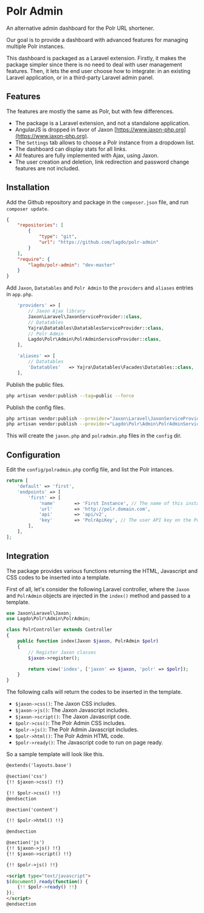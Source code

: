Polr Admin
==========

An alternative admin dashboard for the Polr URL shortener.

Our goal is to provide a dashboard with advanced features for managing multiple Polr instances.

This dashboard is packaged as a Laravel extension.
Firstly, it makes the package simpler since there is no need to deal with user management features.
Then, it lets the end user choose how to integrate: in an existing Laravel application, or in a third-party Laravel admin panel.

Features
--------

The features are mostly the same as Polr, but with few differences.

- The package is a Laravel extension, and not a standalone application.
- AngularJS is dropped in favor of Jaxon [https://www.jaxon-php.org](https://www.jaxon-php.org).
- The `Settings` tab allows to choose a Polr instance from a dropdown list.
- The dashboard can display stats for all links.
- All features are fully implemented with Ajax, using Jaxon.
- The user creation and deletion, link redirection and password change features are not included.

Installation
------------

Add the Github repository and package in the `composer.json` file, and run `composer update`.

```json
{
    "repositories": [
        {
            "type": "git",
            "url": "https://github.com/lagdo/polr-admin"
        }
    ],
    "require": {
        "lagdo/polr-admin": "dev-master"
    }
}
```

Add `Jaxon`, `Datatables` and `Polr Admin` to the `providers` and `aliases` entries in `app.php`.

```php
    'providers' => [
        // Jaxon Ajax library
        Jaxon\Laravel\JaxonServiceProvider::class,
        // Datatables
        Yajra\Datatables\DatatablesServiceProvider::class,
        // Polr Admin
        Lagdo\Polr\Admin\PolrAdminServiceProvider::class,
    ],

    'aliases' => [
        // Datatables
        'Datatables'   => Yajra\Datatables\Facades\Datatables::class,
    ],
```

Publish the public files.

```bash
php artisan vendor:publish --tag=public --force
```

Publish the config files.

```bash
php artisan vendor:publish --provider="Jaxon\Laravel\JaxonServiceProvider" --tag="config"
php artisan vendor:publish --provider="Lagdo\Polr\Admin\PolrAdminServiceProvider" --tag="config"
```

This will create the `jaxon.php` and `polradmin.php` files in the `config` dir.

Configuration
-------------

Edit the `config/polradmin.php` config file, and list the Polr intances.

```php
return [
    'default' => 'first',
    'endpoints' => [
        'first' => [
            'name'       => 'First Instance', // The name of this instance for dropdown menu
            'url'        => 'http://polr.domain.com',
            'api'        => 'api/v2',
            'key'        => 'PolrApiKey', // The user API key on the Polr instance
        ],
    ],
];
```

Integration
-----------

The package provides various functions returning the HTML, Javascript and CSS codes to be inserted into a template.

First of all, let's consider the following Laravel controller,
where the `Jaxon` and `PolrAdmin` objects are injected in the `index()` method and passed to a template.

```php
use Jaxon\Laravel\Jaxon;
use Lagdo\Polr\Admin\PolrAdmin;

class PolrController extends Controller
{
    public function index(Jaxon $jaxon, PolrAdmin $polr)
    {
        // Register Jaxon classes
        $jaxon->register();

        return view('index', ['jaxon' => $jaxon, 'polr' => $polr]);
    }
}
```

The following calls will return the codes to be inserted in the template.

- `$jaxon->css()`: The Jaxon CSS includes.
- `$jaxon->js()`: The Jaxon Javascript includes.
- `$jaxon->script()`: The Jaxon Javascript code.
- `$polr->css()`: The Polr Admin CSS includes.
- `$polr->js()`: The Polr Admin Javascript includes.
- `$polr->html()`: The Polr Admin HTML code.
- `$polr->ready()`: The Javascript code to run on page ready.

So a sample template will look like this.

```html
@extends('layouts.base')

@section('css')
{!! $jaxon->css() !!}

{!! $polr->css() !!}
@endsection

@section('content')

{!! $polr->html() !!}

@endsection

@section('js')
{!! $jaxon->js() !!}
{!! $jaxon->script() !!}

{!! $polr->js() !!}

<script type="text/javascript">
$(document).ready(function() {
    {!! $polr->ready() !!}
});
</script>
@endsection
```